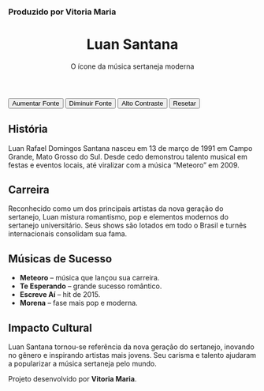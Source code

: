 <!DOCTYPE html>
<html lang="pt-BR">
<head>
  <meta charset="UTF-8">
<h3>Produzido por Vitoria Maria</h3>
  <link href="https://fonts.googleapis.com/css2?family=Montserrat:wght@700&display=swap" rel="stylesheet">
  <link rel="stylesheet" href="style.css">
</head>
<body>
  <header>
    <h1>Luan Santana</h1>
    <p>O ícone da música sertaneja moderna</p>
  </header>

  <!-- Menu de acessibilidade topo -->
  <div id="acessibilidade" title="Passe o mouse para expandir">
    <button onclick="aumentarFonte()">Aumentar Fonte</button>
    <button onclick="diminuirFonte()">Diminuir Fonte</button>
    <button onclick="modoContraste()">Alto Contraste</button>
    <button onclick="resetar()">Resetar</button>
  </div>

  <main>
    <div class="card" id="historia">
      <h2>História</h2>
      <p>Luan Rafael Domingos Santana nasceu em 13 de março de 1991 em Campo Grande, Mato Grosso do Sul. Desde cedo demonstrou talento musical em festas e eventos locais, até viralizar com a música “Meteoro” em 2009.</p>
    </div>
    <div class="card" id="carreira">
      <h2>Carreira</h2>
      <p>Reconhecido como um dos principais artistas da nova geração do sertanejo, Luan mistura romantismo, pop e elementos modernos do sertanejo universitário. Seus shows são lotados em todo o Brasil e turnês internacionais consolidam sua fama.</p>
    </div>
    <div class="card" id="musicas">
      <h2>Músicas de Sucesso</h2>
      <ul>
        <li><strong>Meteoro</strong> – música que lançou sua carreira.</li>
        <li><strong>Te Esperando</strong> – grande sucesso romântico.</li>
        <li><strong>Escreve Aí</strong> – hit de 2015.</li>
        <li><strong>Morena</strong> – fase mais pop e moderna.</li>
      </ul>
    </div>
    <div class="card" id="impacto">
      <h2>Impacto Cultural</h2>
      <p>Luan Santana tornou-se referência da nova geração do sertanejo, inovando no gênero e inspirando artistas mais jovens. Seu carisma e talento ajudaram a popularizar a música sertaneja pelo mundo.</p>
    </div>
  </main>

  <footer>
    Projeto desenvolvido por <strong>Vitoria Maria</strong>.
  </footer>
</body>
</html>
